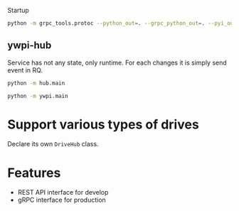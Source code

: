 Startup

```bash
python -m grpc_tools.protoc --python_out=. --grpc_python_out=. --pyi_out=. -I . hub.proto
```




ywpi-hub
----

Service has not any state, only runtime. For each changes it is simply send event in RQ.


```bash
python -m hub.main

python -m ywpi.main
```



# Support various types of drives

Declare its own `DriveHub` class.



# Features
- REST API interface for develop
- gRPC interface for production

